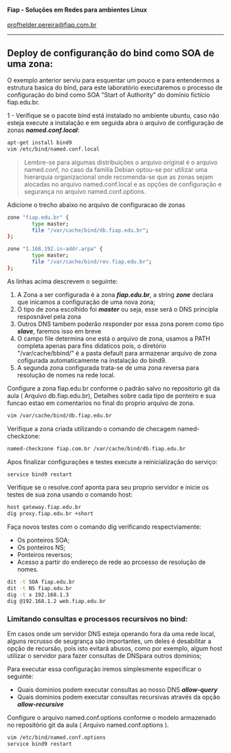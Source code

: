 #### Fiap - Soluções em Redes para ambientes Linux
profhelder.pereira@fiap.com.br

---
## Deploy de configuranção do bind como SOA de uma zona:

O exemplo anterior serviu para esquentar um pouco e para entendermos a estrutura basica do bind, para este laboratório executaremos o processo de configuração do bind como SOA "Start of Authority" do domínio fictício fiap.edu.br.

1 - Verifique se o pacote bind está instalado no ambiente ubuntu, caso não esteja execute a instalação e em seguida abra o arquivo de configuração de zonas ***named.conf.local***:

```sh
apt-get install bind9
vim /etc/bind/named.conf.local
```

> Lembre-se para algumas distribuições o arquivo original é o arquivo named.conf, no caso da familia Debian optou-se por utilizar uma hierarquia organizacional onde recomenda-se que as zonas sejam alocadas no arquivo named.conf.local e as opções de configuração e segurança no arquivo named.conf.options.

Adicione o trecho abaixo no arquivo de configuracao de zonas

```sh
zone "fiap.edu.br" {
        type master;
        file "/var/cache/bind/db.fiap.edu.br";
};

zone "1.168.192.in-addr.arpa" {
        type master;
        file "/var/cache/bind/rev.fiap.edu.br";
};
```

As linhas acima descrevem o seguinte:

1. A Zona a ser configurada é a zona ***fiap.edu.br***, a string ***zone*** declara que inicamos a configuração de uma nova zona;
2. O tipo de zona escolhido foi ***master*** ou seja, esse será o DNS principla resposnável pela zona
3. Outros DNS tambem poderão responder por essa zona porem como tipo ***slave***, faremos isso em breve
4. O campo file determina one está o arquivo de zona, usamos a PATH completa apenas para fins didaticos pois, o diretório "/var/cache/bbind/" é a pasta default para armazenar arquivo de zona cofigurada automaticamente na instalação do bind9.
5. A segunda zona configurada trata-se de uma zona reversa para resolução de nomes na rede local.

Configure a zona fiap.edu.br conforme o padrão salvo no repositorio git da aula (  Arquivo db.fiap.edu.br), 
Detalhes sobre cada tipo de ponteiro e sua funcao estao em comentarios no final do proprio arquivo de zona.

```sh
vim /var/cache/bind/db.fiap.edu.br
```

Verifique a zona criada utilizando o comando de checagem named-checkzone:

```sh
named-checkzone fiap.com.br /var/cache/bind/db.fiap.edu.br
```

Apos finalizar configurações e testes execute a reinicialização do serviço:

```sh
service bind9 restart
```

Verifique se o resolve.conf aponta para seu proprio servidor e inicie os testes de sua zona usando o comando host:

```sh
host gateway.fiap.edu.br
dig proxy.fiap.edu.br +short
```

Faça novos testes com o comando dig verificando respectviamente:

- Os ponteiros SOA;
- Os ponteiros NS;
- Ponteiros reversos;
- Acesso a partir do endereço de rede ao prcoesso de resolução de nomes.

```sh
dit -t SOA fiap.edu.br
dit -t NS fiap.edu.br
dig -t x 192.168.1.3
dig @192.168.1.2 web.fiap.edu.br
```

### Limitando consultas e processos recursivos no bind:

Em casos onde um servidor DNS esteja operando fora da uma rede local, alguns recrusso de seugrança são importantes, um deles é desabilitar a opção de recursão, pois isto evitará abusos, como por exemplo, algum host utilizar o servidor para fazer consultas de DNSpara outros dominios;

Para executar essa configuração iremos simplesmente especificar o seguinte: 
- Quais dominios podem executar consultas ao nosso DNS  ***allow-query***
- Quais dominios podem executar consultas recursivas através da opção ***allow-recursive***

Configure o arquivo named.conf.options conforme o modelo armazenado no repositório git da aula ( Arquivo named.conf.options ).

```sh
vim /etc/bind/named.conf.options
service bind9 restart
```
